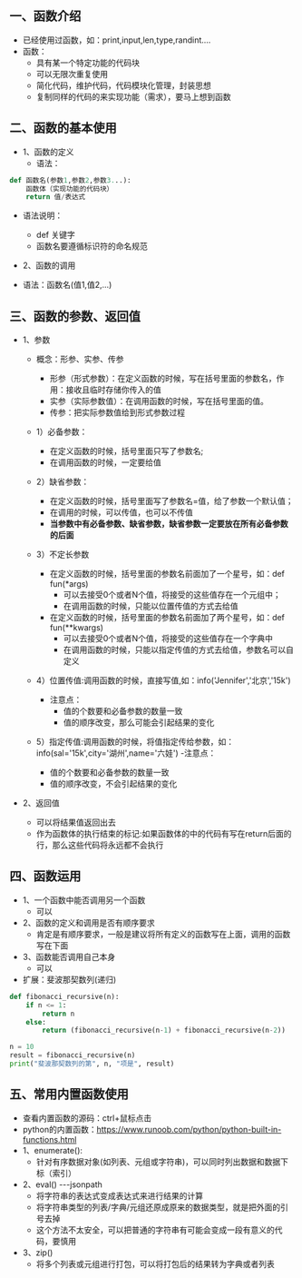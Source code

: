 ## 一、函数介绍
- 已经使用过函数，如：print,input,len,type,randint....
- 函数：
  - 具有某一个特定功能的代码块
  - 可以无限次重复使用
  - 简化代码，维护代码，代码模块化管理，封装思想
  - 复制同样的代码的来实现功能（需求），要马上想到函数

## 二、函数的基本使用
- 1、函数的定义
  - 语法：
```python
def 函数名(参数1,参数2,参数3...):
    函数体（实现功能的代码块）
    return 值/表达式
```
  - 语法说明：
    - def 关键字
    - 函数名要遵循标识符的命名规范

- 2、函数的调用
- 语法：函数名(值1,值2,...)

## 三、函数的参数、返回值
- 1、参数
  - 概念：形参、实参、传参
    - 形参（形式参数）：在定义函数的时候，写在括号里面的参数名，作用：接收且临时存储你传入的值
    - 实参（实际参数值）：在调用函数的时候，写在括号里面的值。
    - 传参：把实际参数值给到形式参数过程
  - 1）必备参数：
    - 在定义函数的时候，括号里面只写了参数名;
    - 在调用函数的时候，一定要给值
  - 2）缺省参数：
    - 在定义函数的时候，括号里面写了参数名=值，给了参数一个默认值；
    - 在调用的时候，可以传值，也可以不传值
    - **当参数中有必备参数、缺省参数，缺省参数一定要放在所有必备参数的后面**
  - 3）不定长参数
    - 在定义函数的时候，括号里面的参数名前面加了一个星号，如：def fun(*args)
      - 可以去接受0个或者N个值，将接受的这些值存在一个元组中；
      - 在调用函数的时候，只能以位置传值的方式去给值
    - 在定义函数的时候，括号里面的参数名前面加了两个星号，如：def fun(**kwargs)
      - 可以去接受0个或者N个值，将接受的这些值存在一个字典中
      - 在调用函数的时候，只能以指定传值的方式去给值，参数名可以自定义

  - 4）位置传值:调用函数的时候，直接写值,如：info('Jennifer','北京','15k')
    - 注意点：
      - 值的个数要和必备参数的数量一致
      - 值的顺序改变，那么可能会引起结果的变化
  - 5）指定传值:调用函数的时候，将值指定传给参数，如：info(sal='15k',city='湖州',name='六娃')
    -注意点：
      - 值的个数要和必备参数的数量一致
      - 值的顺序改变，不会引起结果的变化

- 2、返回值
  - 可以将结果值返回出去
  - 作为函数体的执行结束的标记:如果函数体的中的代码有写在return后面的行，那么这些代码将永远都不会执行

## 四、函数运用
- 1、一个函数中能否调用另一个函数
  - 可以
- 2、函数的定义和调用是否有顺序要求
  - 肯定是有顺序要求，一般是建议将所有定义的函数写在上面，调用的函数写在下面
- 3、函数能否调用自己本身
  - 可以
- 扩展：斐波那契数列(递归)
```python
def fibonacci_recursive(n):
    if n <= 1:
        return n
    else:
        return (fibonacci_recursive(n-1) + fibonacci_recursive(n-2))

n = 10
result = fibonacci_recursive(n)
print("斐波那契数列的第", n, "项是", result)
```

## 五、常用内置函数使用
- 查看内置函数的源码：ctrl+鼠标点击
- python的内置函数：https://www.runoob.com/python/python-built-in-functions.html
- 1、enumerate():
  - 针对有序数据对象(如列表、元组或字符串)，可以同时列出数据和数据下标（索引）
- 2、eval() ---jsonpath
  - 将字符串的表达式变成表达式来进行结果的计算
  - 将字符串类型的列表/字典/元组还原成原来的数据类型，就是把外面的引号去掉
  - 这个方法不太安全，可以把普通的字符串有可能会变成一段有意义的代码，要慎用
- 3、zip()
  - 将多个列表或元组进行打包，可以将打包后的结果转为字典或者列表


